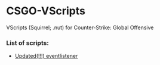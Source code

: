 # CSGO-VScripts
VScripts (Squirrel; .nut) for Counter-Strike: Global Offensive

### List of scripts:
* [Updated(!!!) eventlistener](https://github.com/antimYT/CSGO-VScripts/tree/master/Eventlistener)